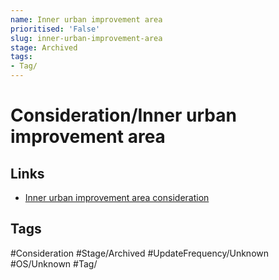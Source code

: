 ```yaml
---
name: Inner urban improvement area
prioritised: 'False'
slug: inner-urban-improvement-area
stage: Archived
tags:
- Tag/
---
```


# Consideration/Inner urban improvement area



## Links

* [Inner urban improvement area consideration](https://design.planning.data.gov.uk/planning-consideration/inner-urban-improvement-area)

## Tags

#Consideration #Stage/Archived #UpdateFrequency/Unknown #OS/Unknown #Tag/